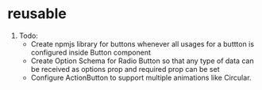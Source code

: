 # reusable

1. Todo:
   - Create npmjs library for buttons whenever all usages for a buttton is configured inside Button component
   - Create Option Schema for Radio Button so that any type of data can be received as options prop and required prop can be set
   - Configure ActionButton to support multiple animations like Circular.

